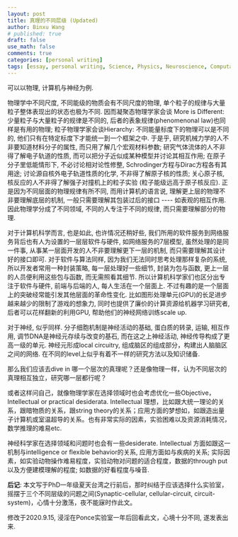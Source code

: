 ```yaml
---
layout: post
title: 真理的不同层级 (Updated)
author: Binxu Wang
# published: true
draft: false
use_math: false
comments: true
categories: [personal writing]
tags: [essay, personal writing, Science, Physics, Neuroscience, Computation, Philosophy]
---
```


可以以物理, 计算机与神经为例. 

物理学中不同尺度, 不同能级的物质会有不同尺度的物理, 单个粒子的规律与大量粒子整体表现出的状态也极为不同. 因而凝聚态物理学家会谈 More is Different: 少量粒子与大量粒子的规律是不同的, 后者的表象规律(phenomenonal law)也同样是有用的物理; 粒子物理学家会谈Hierarchy: 不同能量标度下的物理可以是不同的, 他们只有在特定标度下才能统一到一个框架之中. 于是乎, 研究机械力学的人不非要知道材料分子的属性, 而只用了解几个宏观材料参数; 研究气体流体的人不非得了解电子轨道的性质, 而可以把分子近似成某种模型并讨论其相互作用; 在原子分子里低能情形下, 不必讨论相对论性修整, Schrodinger方程与Dirac方程各有其用途; 讨论源自核外电子轨道性质的化学, 不非得了解原子核的性质; 关心原子核, 核反应的人不非得了解强子对撞机上的粒子实验 (粒子能级远高于原子核反应). 正是因为不同层面的物理规律有所不同, 而用计算机的语言说, 理解更上层的物理不非要理解底层的机制, 一般只需要理解其包装过后的接口 ---- 如表观的相互作用. 因此物理学分成了不同领域, 不同的人专注于不同的规律, 而只需要理解部分的物理. 

对于计算机科学而言, 也是如此, 也许情况还稍好些, 我们所用的软件服务到网络服务背后也有人为设置的一层层软件与硬件, 如网络服务的7层模型, 虽然处理的是同一件事, 从事某一层面开发的人不非要理解更下一层的机制, 而只需要理解其设计好的接口即可. 对于软件与算法同样, 因为我们无法同时思考处理那样复杂的系统, 所以开发者常用一种封装策略, 每一层处理好一些细节, 封装为包与函数, 更上一层的人员便利用这些包与函数, 而无需照看其细节. 所以计算机科学家们也区分出专注于软件与硬件, 前端与后端的人, 每人生活在一个层面上. 不过有趣的是一个层面上的突破经常能引发其他层面的革命性变化. 比如图形处理单元(GPU)的长足进步越来越少的限制了游戏的想象力, 同时也提供了廉价的计算资源给机器学习研究者, 后者可以花样翻新的利用GPU, 帮助他们的神经网络训练scale up.

对于神经, 似乎同样. 分子细胞机制是神经活动的基础, 蛋白质的转录, 运输, 相互作用, 调节DNA是神经元存续与改变的基石, 而在这之上神经活动, 神经传导构成了更高一级的单元. 神经元形成local circuitry, 组成脑区的组成部分，构建出人脑脑区之间的网络. 在不同的level上似乎有着不一样的研究方法以及知识储备. 

那么我们应该去dive in 哪一个层次的真理呢？还是像物理一样，认为不同层次的真理相互独立，研究哪一层都行呢？

或者这样问自己，就像物理学家在选择领域时也会考虑优化一些Objective，Intellectual or practical desiderata. Intellectual 理想，比如跟大统一理论的关系，跟暗物质的关系，跟string theory的关系；应用方面的梦想如，如跟造出量子计算机或室温超导的关系。也有非常实际的因素，实验困难以及资源消耗情况，数学推理的难易etc. 

神经科学家在选择领域和问题时也会有一些desiderate. Intellectual 方面如跟这一机制与intelligence or flexible behavior的关系, 应用方面如与疾病的关系; 实际因素，如实验动物操作难易程度，实验动物对问题的适合程度，数据的through put 以及方便建模理解的程度; 如数据的好看程度与噪音.  

**后记**: 本文写于PhD一年级夏天台湾之行前后，那时纠结于应该选择什么实验室，摇摆于三个不同层级的问题之间(Synaptic-cellular, cellular-circuit, circuit-system)，心情十分激荡，夜不能寐时作此文。

修改于2020.9.15, 浸淫在Ponce实验室一年后回看此文，心境十分不同, 遂发表出来. 